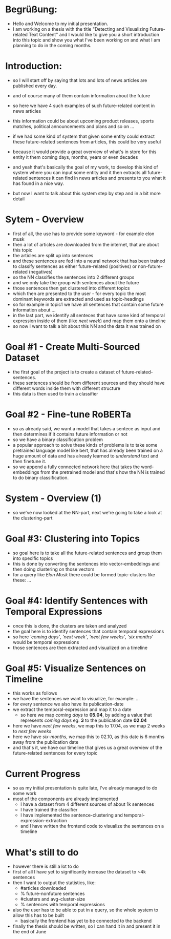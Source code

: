 # Begrüßung:
- Hello and Welcome to my initial presentation. 
- I am working on a thesis with the title "Detecting and Visualizing Future-related Text Content" and I would like to give you a short introduction into this topic and show you what I've been working on and what I am planning to do in the coming months.

# Introduction:
- so I will start off by saying that lots and lots of news articles are published every day.
- and of course many of them contain information about the future
- so here we have 4 such examples of such future-related content in news articles
- this information could be about upcoming product releases, sports matches, political announcements and plans and so on ...
- if we had some kind of system that given some entity could extract these future-related sentences from articles, this could be very useful
- because it would provide a great overview of what's in store for this entity it them coming days, months, years or even decades

- and yeah that's basically the goal of my work, to develop this kind of system where you can input some entity and it then extracts all future-related sentences it can find in news articles and presents to you what it has found in a nice way.

- but now I want to talk about this system step by step and in a bit more detail

# Sytem - Overview
- first of all, the use has to provide some keyword - for example elon musk
- then a lot of articles are downloaded from the internet, that are about this topic
- the articles are split up into sentences
- and these sentences are fed into a neural network that has been trained to classify sentences as either future-related (positives) or non-future-related (negatives)
- so the NN classifies the sentences into 2 different groups
- and we only take the group with sentences about the future
- those sentences then get clustered into different topics
- which then are presented to the user - for every topic the most dominant keywords are extracted and used as topic-headings
- so for example in topic1 we have all sentences that contain some future information about …
- in the last part, we identify all senteces that have some kind of temporal expression inside of them (like *next week*) and map them onto a timeline
- so now I want to talk a bit about this NN and the data it was trained on

# Goal #1 - Create Multi-Sourced Dataset
- the first goal of the project is to create a dataset of future-related-sentences.
- these sentences should be from different sources and they should have different words inside them with different structure
- this data is then used to train a classifier

# Goal #2 - Fine-tune RoBERTa
- so as already said, we want a model that takes a sentece as input and then determines if it contains future information or not
- so we have a binary classification problem
- a popular approach to solve these kinds of problems is to take some pretrained language model like bert, that has already been trained on a huge amount of data and has already learned to *understand* text and then finetune it.
- so we append a fully connected network here that takes the word-embeddings from the pretrained model and that's how the NN is trained to do binary classification.

# System - Overview (1)
- so we've now looked at the NN-part, next we're going to take a look at the clustering-part

# Goal #3: Clustering into Topics
- so goal here is to take all the future-related sentences and group them into specific topics
- this is done by converting the sentences into vector-embeddings and then doing clustering on those vectors
- for a query like *Elon Musk* there could be formed topic-clusters like these: …

# Goal #4: Identify Sentences with Temporal Expressions
- once this is done, the clusters are taken and analyzed
- the goal here is to identify sentences that contain temporal expressions
- so here *'coming days'*, *'next week'*, *'next few weeks'*, *'six months'* would be temporal expressions
- those sentences are then extracted and visualized on a timeline

# Goal #5: Visualize Sentences on Timeline
- this works as follows
- we have the sentences we want to visualize, for example: …
- for every sentence we also have its publication-date
- we extract the temporal-expression and map it to a date
  - so here we map *coming days* to **05.04**, by adding a value that represents *coming days* eg. **3** to the publication date **02.04**
- here we have *next few weeks*, we map this to 17.04, as we map 2 weeks to *next few weeks*
- here we have *six-months*, we map this to 02.10, as this date is 6 months away from the publication date
- and that's it, we have our timeline that gives us a great overview of the future-related sentences for every topic

# Current Progress
- so as my initial presentation is quite late, I've already managed to do some work
- most of the components are already implemented
  - I have a dataset from 4 different sources of about 1k sentences
  - I have trained the classifier
  - I have implemented the sentence-clustering and temporal-expression-extraction
  - and I have written the frontend code to visualize the sentences on a timeline

# What's still to do
- however there is still a lot to do
- first of all I have yet to significantly increase the dataset to ~4k sentences
- then I want to output the statistics, like:
  - #articles downloaded
  - % future-nonfuture sentences
  - #clusters and avg-cluster-size
  - % sentences with temporal expressions
- also the user has to be able to put in a query, so the whole system to allow this has to be built
  - basically the frontend has yet to be connected to the backend
- finally the thesis should be written, so I can hand it in and present it in the end of June
